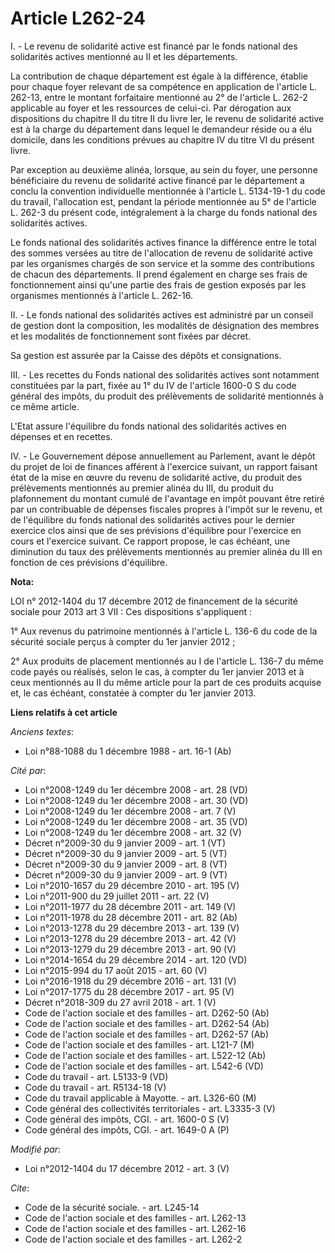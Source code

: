 # Article L262-24

I. - Le revenu de solidarité active est financé par le fonds national des solidarités actives mentionné au II et les
départements. 

La contribution de chaque département est égale à la différence, établie pour chaque foyer relevant de sa compétence en
application de l'article L. 262-13, entre le montant forfaitaire mentionné au 2° de l'article L. 262-2 applicable au foyer et
les ressources de celui-ci. Par dérogation aux dispositions du chapitre II du titre II du livre Ier, le revenu de solidarité
active est à la charge du département dans lequel le demandeur réside ou a élu domicile, dans les conditions prévues au
chapitre IV du titre VI du présent livre. 

Par exception au deuxième alinéa, lorsque, au sein du foyer, une personne bénéficiaire du revenu de solidarité active financé
par le département a conclu la convention individuelle mentionnée à l'article L. 5134-19-1 du code du travail, l'allocation
est, pendant la période mentionnée au 5° de l'article L. 262-3 du présent code, intégralement à la charge du fonds national
des solidarités actives.

Le fonds national des solidarités actives finance la différence entre le total des sommes versées au titre de l'allocation de
revenu de solidarité active par les organismes chargés de son service et la somme des contributions de chacun des
départements. Il prend également en charge ses frais de fonctionnement ainsi qu'une partie des frais de gestion exposés par
les organismes mentionnés à l'article L. 262-16. 

II. - Le fonds national des solidarités actives est administré par un conseil de gestion dont la composition, les modalités
de désignation des membres et les modalités de fonctionnement sont fixées par décret. 

Sa gestion est assurée par la Caisse des dépôts et consignations. 

III. - Les recettes du Fonds national des solidarités actives sont notamment constituées par la part, fixée au 1° du IV de
l'article 1600-0 S du code général des impôts, du produit des prélèvements de solidarité mentionnés à ce même article.

L'Etat assure l'équilibre du fonds national des solidarités actives en dépenses et en recettes. 

IV. - Le Gouvernement dépose annuellement au Parlement, avant le dépôt du projet de loi de finances afférent à l'exercice
suivant, un rapport faisant état de la mise en œuvre du revenu de solidarité active, du produit des prélèvements mentionnés
au premier alinéa du III, du produit du plafonnement du montant cumulé de l'avantage en impôt pouvant être retiré par un
contribuable de dépenses fiscales propres à l'impôt sur le revenu, et de l'équilibre du fonds national des solidarités
actives pour le dernier exercice clos ainsi que de ses prévisions d'équilibre pour l'exercice en cours et l'exercice suivant.
Ce rapport propose, le cas échéant, une diminution du taux des prélèvements mentionnés  au premier alinéa du III en fonction
de ces prévisions d'équilibre.

**Nota:**

LOI n° 2012-1404 du 17 décembre 2012 de financement de la sécurité sociale pour 2013 art 3 VII : Ces dispositions
s'appliquent :

1°     Aux revenus du patrimoine mentionnés à l'article L. 136-6 du code de    la  sécurité sociale perçus à compter du 1er
janvier 2012 ;

2°     Aux produits de placement mentionnés au I de l'article L. 136-7 du   même   code payés ou réalisés, selon le cas, à
compter du 1er janvier   2013  et à  ceux mentionnés au II du même article pour la part de ces    produits  acquise et, le
cas échéant, constatée à compter du 1er janvier    2013.

**Liens relatifs à cet article**

_Anciens textes_:

  - Loi n°88-1088 du 1 décembre 1988 - art. 16-1 (Ab)

_Cité par_:

  - Loi n°2008-1249 du 1er décembre 2008 - art. 28 (VD)
  - Loi n°2008-1249 du 1er décembre 2008 - art. 30 (VD)
  - Loi n°2008-1249 du 1er décembre 2008 - art. 7 (V)
  - Loi n°2008-1249 du 1er décembre 2008 - art. 35 (VD)
  - Loi n°2008-1249 du 1er décembre 2008 - art. 32 (V)
  - Décret n°2009-30 du 9 janvier 2009 - art. 1 (VT)
  - Décret n°2009-30 du 9 janvier 2009 - art. 5 (VT)
  - Décret n°2009-30 du 9 janvier 2009 - art. 8 (VT)
  - Décret n°2009-30 du 9 janvier 2009 - art. 9 (VT)
  - Loi n°2010-1657 du 29 décembre 2010 - art. 195 (V)
  - Loi n°2011-900 du 29 juillet 2011 - art. 22 (V)
  - Loi n°2011-1977 du 28 décembre 2011 - art. 149 (V)
  - Loi n°2011-1978 du 28 décembre 2011 - art. 82 (Ab)
  - Loi n°2013-1278 du 29 décembre 2013 - art. 139 (V)
  - Loi n°2013-1278 du 29 décembre 2013 - art. 42 (V)
  - Loi n°2013-1279 du 29 décembre 2013 - art. 90 (V)
  - Loi n°2014-1654 du 29 décembre 2014 - art. 120 (VD)
  - Loi n°2015-994 du 17 août 2015 - art. 60 (V)
  - Loi n°2016-1918 du 29 décembre 2016 - art. 131 (V)
  - Loi n°2017-1775 du 28 décembre 2017 - art. 95 (V)
  - Décret n°2018-309 du 27 avril 2018 - art. 1 (V)
  - Code de l'action sociale et des familles - art. D262-50 (Ab)
  - Code de l'action sociale et des familles - art. D262-54 (Ab)
  - Code de l'action sociale et des familles - art. D262-57 (Ab)
  - Code de l'action sociale et des familles - art. L121-7 (M)
  - Code de l'action sociale et des familles - art. L522-12 (Ab)
  - Code de l'action sociale et des familles - art. L542-6 (VD)
  - Code du travail - art. L5133-9 (VD)
  - Code du travail - art. R5134-18 (V)
  - Code du travail applicable à Mayotte. - art. L326-60 (M)
  - Code général des collectivités territoriales - art. L3335-3 (V)
  - Code général des impôts, CGI. - art. 1600-0 S (V)
  - Code général des impôts, CGI. - art. 1649-0 A (P)

_Modifié par_:

  - Loi n°2012-1404 du 17 décembre 2012 - art. 3 (V)

_Cite_:

  - Code de la sécurité sociale. - art. L245-14
  - Code de l'action sociale et des familles - art. L262-13
  - Code de l'action sociale et des familles - art. L262-16
  - Code de l'action sociale et des familles - art. L262-2
